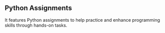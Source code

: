 ## Python Assignments
It features Python assignments to help practice and enhance programming skills through hands-on tasks.
